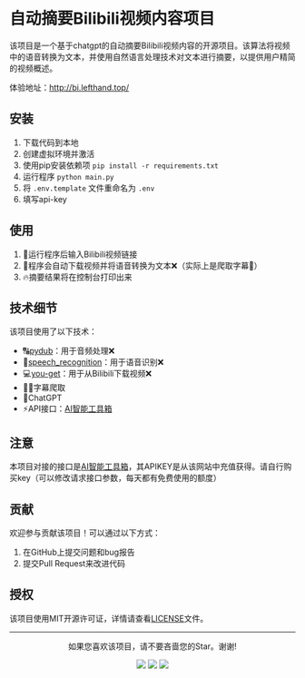 # 自动摘要Bilibili视频内容项目

该项目是一个基于chatgpt的自动摘要Bilibili视频内容的开源项目。该算法将视频中的语音转换为文本，并使用自然语言处理技术对文本进行摘要，以提供用户精简的视频概述。

体验地址：http://bi.lefthand.top/

## 安装

1. 下载代码到本地
2. 创建虚拟环境并激活
3. 使用pip安装依赖项 `pip install -r requirements.txt`
4. 运行程序 `python main.py`
5. 将 `.env.template` 文件重命名为 `.env`
6. 填写api-key

## 使用

1. 🎈运行程序后输入Bilibili视频链接
2. 🚦程序会自动下载视频并将语音转换为文本❌（实际上是爬取字幕🤭）
3. 🔥摘要结果将在控制台打印出来

## 技术细节

该项目使用了以下技术：

- 🔠[pydub](http://pydub.com/)：用于音频处理❌
- 💬[speech_recognition](https://pypi.org/project/SpeechRecognition/)：用于语音识别❌
- 💻[you-get](https://github.com/soimort/you-get)：用于从Bilibili下载视频❌
- 🧛‍♂️字幕爬取
- 📱ChatGPT
- ⚡API接口：[AI智能工具箱](https://www.aiznx.com/#/)

## 注意

本项目对接的接口是[AI智能工具箱](https://www.aiznx.com/#/)，其APIKEY是从该网站中充值获得。请自行购买key（可以修改请求接口参数，每天都有免费使用的额度）



## 贡献

欢迎参与贡献该项目！可以通过以下方式：

1. 在GitHub上提交问题和bug报告
2. 提交Pull Request来改进代码

## 授权

该项目使用MIT开源许可证，详情请查看[LICENSE]()文件。

------

<div align="center">如果您喜欢该项目，请不要吝啬您的Star。谢谢!</div>

<p align="center"> <a href="https://github.com/zgx949/summary"><img src="https://img.shields.io/badge/GitHub-181717?style=for-the-badge&logo=github&logoColor=white"></a>   <a href="https://www.python.org/"><img src="https://img.shields.io/badge/Python-3776AB?style=for-the-badge&logo=python&logoColor=white"></a>   <a href="https://pypi.org/project/SpeechRecognition/"><img src="https://img.shields.io/pypi/v/SpeechRecognition.svg?style=for-the-badge&color=informational&label=SpeechRecognition"></a>   </p>